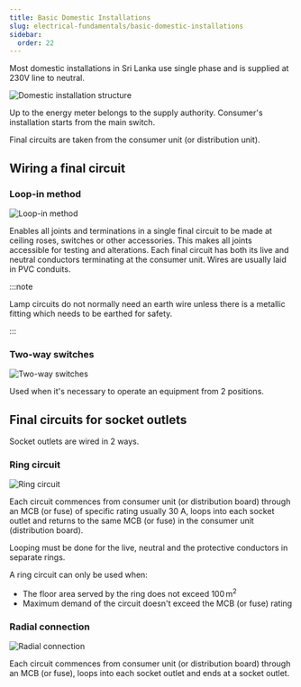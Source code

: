 ```yaml
---
title: Basic Domestic Installations
slug: electrical-fundamentals/basic-domestic-installations
sidebar:
  order: 22
---
```


Most domestic installations in Sri Lanka use single phase and is supplied at
230V line to neutral.

![Domestic installation structure](/electrical/domestic-installation-structure.jpg)

Up to the energy meter belongs to the supply authority. Consumer's installation
starts from the main switch.

Final circuits are taken from the consumer unit (or distribution unit).

## Wiring a final circuit

### Loop-in method

![Loop-in method](/electrical/loop-in-method.jpg)

Enables all joints and terminations in a single final circuit to be made at
ceiling roses, switches or other accessories. This makes all joints accessible
for testing and alterations. Each final circuit has both its live and neutral
conductors terminating at the consumer unit. Wires are usually laid in PVC
conduits.

:::note

Lamp circuits do not normally need an earth wire unless there is a metallic
fitting which needs to be earthed for safety.

:::

### Two-way switches

![Two-way switches](/electrical/two-way-switches.jpg)

Used when it's necessary to operate an equipment from 2 positions.

## Final circuits for socket outlets

Socket outlets are wired in 2 ways.

### Ring circuit

![Ring circuit](/electrical/ring-circuit.jpg)

Each circuit commences from consumer unit (or distribution board) through an MCB
(or fuse) of specific rating usually 30 A, loops into each socket outlet and
returns to the same MCB (or fuse) in the consumer unit (distribution board).

Looping must be done for the live, neutral and the protective conductors in
separate rings.

A ring circuit can only be used when:

- The floor area served by the ring does not exceed $100\,\text{m}^2$
- Maximum demand of the circuit doesn't exceed the MCB (or fuse) rating

### Radial connection

![Radial connection](/electrical/radial-connection.jpg)

Each circuit commences from consumer unit (or distribution board) through an MCB
(or fuse), loops into each socket outlet and ends at a socket outlet.
